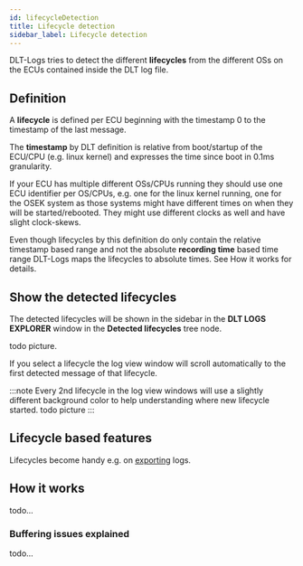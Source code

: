 ```yaml
---
id: lifecycleDetection
title: Lifecycle detection
sidebar_label: Lifecycle detection
---
```


DLT-Logs tries to detect the different **lifecycles** from the different OSs on the ECUs contained inside the DLT log file.

## Definition

A **lifecycle** is defined per ECU beginning with the timestamp 0 to the timestamp of the last message.

The **timestamp** by DLT definition is relative from boot/startup of the ECU/CPU (e.g. linux kernel) and expresses the time since boot in 0.1ms granularity.

If your ECU has multiple different OSs/CPUs running they should use one ECU identifier per OS/CPUs, e.g. one for the linux kernel running, one for the OSEK system as those systems might have different times on when they will be started/rebooted.
They might use different clocks as well and have slight clock-skews.

Even though lifecycles by this definition do only contain the relative timestamp based range and not the absolute **recording time** based time range DLT-Logs maps the lifecycles to absolute times. See How it works for details.

## Show the detected lifecycles

The detected lifecycles will be shown in the sidebar in the **DLT LOGS EXPLORER** window in the **Detected lifecycles** tree node.

todo picture.

If you select a lifecycle the log view window will scroll automatically to the first detected message of that lifecycle.

:::note
Every 2nd lifecycle in the log view windows will use a slightly different background color to help understanding where new lifecycle started.
todo picture
:::

## Lifecycle based features

Lifecycles become handy e.g. on [exporting](exportAndFilter) logs.

## How it works

todo...

### Buffering issues explained

todo...